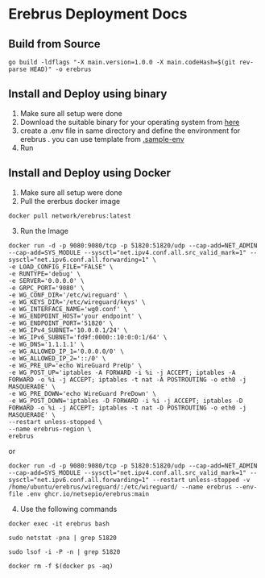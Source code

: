 # Erebrus Deployment Docs

## Build from Source
```
go build -ldflags "-X main.version=1.0.0 -X main.codeHash=$(git rev-parse HEAD)" -o erebrus
```

## Install and Deploy using binary

1. Make sure all setup were done
2. Download the suitable binary for your operating system from [here](https://github.com/NetSepio/erebrus/releases/)
3. create a .env file in same directory and define the environment for erebrus . you can use template from [.sample-env](https://github.com/NetSepio/erebrus/blob/main/.sample-env)
4. Run

## Install and Deploy using Docker

1. Make sure all setup were done
2. Pull the ererbus docker image
```
docker pull network/erebrus:latest
```
3. Run the Image
```
docker run -d -p 9080:9080/tcp -p 51820:51820/udp --cap-add=NET_ADMIN --cap-add=SYS_MODULE --sysctl="net.ipv4.conf.all.src_valid_mark=1" --sysctl="net.ipv6.conf.all.forwarding=1" \
-e LOAD_CONFIG_FILE="FALSE" \
-e RUNTYPE='debug' \
-e SERVER='0.0.0.0' \
-e GRPC_PORT='9080' \
-e WG_CONF_DIR='/etc/wireguard' \
-e WG_KEYS_DIR='/etc/wireguard/keys' \
-e WG_INTERFACE_NAME='wg0.conf' \
-e WG_ENDPOINT_HOST='your endpoint' \
-e WG_ENDPOINT_PORT='51820' \
-e WG_IPv4_SUBNET='10.0.0.1/24' \
-e WG_IPv6_SUBNET='fd9f:0000::10:0:0:1/64' \
-e WG_DNS='1.1.1.1' \
-e WG_ALLOWED_IP_1='0.0.0.0/0' \
-e WG_ALLOWED_IP_2='::/0' \
-e WG_PRE_UP='echo WireGuard PreUp' \
-e WG_POST_UP='iptables -A FORWARD -i %i -j ACCEPT; iptables -A FORWARD -o %i -j ACCEPT; iptables -t nat -A POSTROUTING -o eth0 -j MASQUERADE' \
-e WG_PRE_DOWN='echo WireGuard PreDown' \
-e WG_POST_DOWN='iptables -D FORWARD -i %i -j ACCEPT; iptables -D FORWARD -o %i -j ACCEPT; iptables -t nat -D POSTROUTING -o eth0 -j MASQUERADE' \
--restart unless-stopped \
--name erebrus-region \
erebrus
```

or
```
docker run -d -p 9080:9080/tcp -p 51820:51820/udp --cap-add=NET_ADMIN --cap-add=SYS_MODULE --sysctl="net.ipv4.conf.all.src_valid_mark=1" --sysctl="net.ipv6.conf.all.forwarding=1" --restart unless-stopped -v /home/ubuntu/erebrus/wireguard/:/etc/wireguard/ --name erebrus --env-file .env ghcr.io/netsepio/erebrus:main
```
4. Use the following commands
```
docker exec -it erebrus bash
```

```
sudo netstat -pna | grep 51820
```

```
sudo lsof -i -P -n | grep 51820
```

```
docker rm -f $(docker ps -aq)
```
